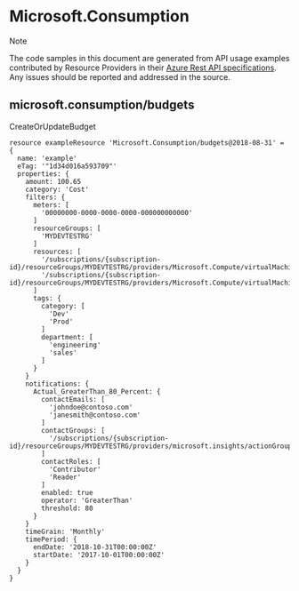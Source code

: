# Microsoft.Consumption
  
> [!NOTE]
> The code samples in this document are generated from API usage examples contributed by Resource Providers in their [Azure Rest API specifications](https://github.com/Azure/azure-rest-api-specs). Any issues should be reported and addressed in the source.


## microsoft.consumption/budgets

CreateOrUpdateBudget
```bicep
resource exampleResource 'Microsoft.Consumption/budgets@2018-08-31' = {
  name: 'example'
  eTag: '"1d34d016a593709"'
  properties: {
    amount: 100.65
    category: 'Cost'
    filters: {
      meters: [
        '00000000-0000-0000-0000-000000000000'
      ]
      resourceGroups: [
        'MYDEVTESTRG'
      ]
      resources: [
        '/subscriptions/{subscription-id}/resourceGroups/MYDEVTESTRG/providers/Microsoft.Compute/virtualMachines/MYVM2'
        '/subscriptions/{subscription-id}/resourceGroups/MYDEVTESTRG/providers/Microsoft.Compute/virtualMachines/platformcloudplatformGeneric1'
      ]
      tags: {
        category: [
          'Dev'
          'Prod'
        ]
        department: [
          'engineering'
          'sales'
        ]
      }
    }
    notifications: {
      Actual_GreaterThan_80_Percent: {
        contactEmails: [
          'johndoe@contoso.com'
          'janesmith@contoso.com'
        ]
        contactGroups: [
          '/subscriptions/{subscription-id}/resourceGroups/MYDEVTESTRG/providers/microsoft.insights/actionGroups/SampleActionGroup'
        ]
        contactRoles: [
          'Contributor'
          'Reader'
        ]
        enabled: true
        operator: 'GreaterThan'
        threshold: 80
      }
    }
    timeGrain: 'Monthly'
    timePeriod: {
      endDate: '2018-10-31T00:00:00Z'
      startDate: '2017-10-01T00:00:00Z'
    }
  }
}
```
